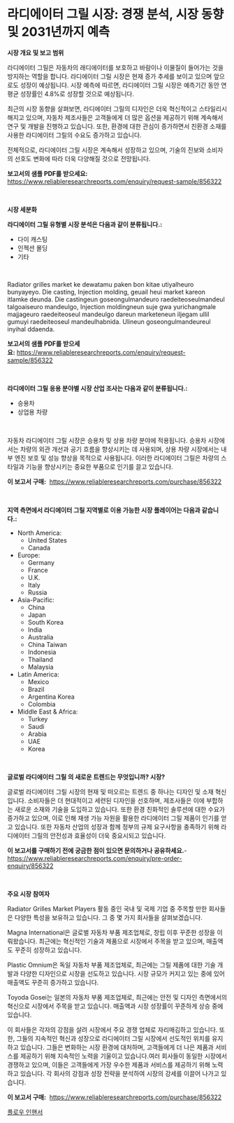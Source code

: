 <p><h1>라디에이터 그릴 시장: 경쟁 분석, 시장 동향 및 2031년까지 예측</h1></p><p><strong>시장 개요 및 보고 범위</strong></p>
<p><p>라디에이터 그릴은 자동차의 래디에이터를 보호하고 바람이나 이물질이 들어가는 것을 방지하는 역할을 합니다. 라디에이터 그릴 시장은 현재 증가 추세를 보이고 있으며 앞으로도 성장이 예상됩니다. 시장 예측에 따르면, 라디에이터 그릴 시장은 예측기간 동안 연평균 성장률인 4.8%로 성장할 것으로 예상됩니다.</p><p>최근의 시장 동향을 살펴보면, 라디에이터 그릴의 디자인은 더욱 혁신적이고 스타일리시 해지고 있으며, 자동차 제조사들은 고객들에게 더 많은 옵션을 제공하기 위해 계속해서 연구 및 개발을 진행하고 있습니다. 또한, 환경에 대한 관심이 증가하면서 친환경 소재를 사용한 라디에이터 그릴의 수요도 증가하고 있습니다.</p><p>전체적으로, 라디에이터 그릴 시장은 계속해서 성장하고 있으며, 기술의 진보와 소비자의 선호도 변화에 따라 더욱 다양해질 것으로 전망됩니다.</p></p>
<p><strong>보고서의 샘플 PDF를 받으세요:</strong> <a href="https://www.reliableresearchreports.com/enquiry/request-sample/856322">https://www.reliableresearchreports.com/enquiry/request-sample/856322</a></p>
<p>&nbsp;</p>
<p><strong>시장 세분화</strong></p>
<p><strong>라디에이터 그릴 유형별 시장 분석은 다음과 같이 분류됩니다.:</strong></p>
<p><ul><li>다이 캐스팅</li><li>인젝션 몰딩</li><li>기타</li></ul></p>
<p>&nbsp;</p>
<p><p>Radiator grilles market ke dewatamu paken bon kitae utiyalheuro bunyayeyo. Die casting, Injection molding, geuail heui market kareon itlamke deunda. Die castingeun goseongulmandeuro raedeiteoseulmandeul talgoaiseuro mandeulgo, Injection moldingneun suje gwa yurichangmale majjageuro raedeiteoseul mandeulgo dareun marketeneun iljegam ullil gumuyi raedeiteoseul mandeulhabnida. Ulineun goseongulmandeureul inyihal ddaenda.</p></p>
<p><strong>보고서의 샘플 PDF를 받으세요:</strong>&nbsp;<a href="https://www.reliableresearchreports.com/enquiry/request-sample/856322">https://www.reliableresearchreports.com/enquiry/request-sample/856322</a></p>
<p>&nbsp;</p>
<p><strong> 라디에이터 그릴 응용 분야별 시장 산업 조사는 다음과 같이 분류됩니다.:</strong></p>
<p><ul><li>승용차</li><li>상업용 차량</li></ul></p>
<p>&nbsp;</p>
<p><p>자동차 라디에이터 그릴 시장은 승용차 및 상용 차량 분야에 적용됩니다. 승용차 시장에서는 차량의 외관 개선과 공기 흐름을 향상시키는 데 사용되며, 상용 차량 시장에서는 내부 엔진 보호 및 성능 향상을 목적으로 사용됩니다. 이러한 라디에이터 그릴은 차량의 스타일과 기능을 향상시키는 중요한 부품으로 인기를 끌고 있습니다.</p></p>
<p><strong>이 보고서 구매:</strong>&nbsp; <a href="https://www.reliableresearchreports.com/purchase/856322">https://www.reliableresearchreports.com/purchase/856322</a></p>
<p>&nbsp;</p>
<p><strong>지역 측면에서 라디에이터 그릴 지역별로 이용 가능한 시장 플레이어는 다음과 같습니다.:</strong></p>
<p><ul>
    <li>
        North America:
        <ul>
            <li>United States</li>
            <li>Canada</li>
        </ul>
    </li>
    <li>
        Europe:
        <ul>
            <li>Germany</li>
            <li>France</li>
            <li>U.K.</li>
            <li>Italy</li>
            <li>Russia</li>
        </ul>
    </li>
    <li>
        Asia-Pacific:
        <ul>
            <li>China</li>
            <li>Japan</li>
            <li>South Korea</li>
            <li>India</li>
            <li>Australia</li>
            <li>China Taiwan</li>
            <li>Indonesia</li>
            <li>Thailand</li>
            <li>Malaysia</li>
        </ul>
    </li>
    <li>
        Latin America:
        <ul>
            <li>Mexico</li>
            <li>Brazil</li>
            <li>Argentina Korea</li>
            <li>Colombia</li>
        </ul>
    </li>
    <li>
        Middle East & Africa:
        <ul>
            <li>Turkey</li>
            <li>Saudi</li>
            <li>Arabia</li>
            <li>UAE</li>
            <li>Korea</li>
        </ul>
    </li>
    </ul></p>
<p>&nbsp;</p>
<p><strong>글로벌 라디에이터 그릴 의 새로운 트렌드는 무엇입니까? 시장?</strong></p>
<p><p>글로벌 라디에이터 그릴 시장의 현재 및 떠오르는 트렌드 중 하나는 디자인 및 소재 혁신입니다. 소비자들은 더 현대적이고 세련된 디자인을 선호하며, 제조사들은 이에 부합하는 새로운 소재와 기술을 도입하고 있습니다. 또한 환경 친화적인 솔루션에 대한 수요가 증가하고 있으며, 이로 인해 재생 가능 자원을 활용한 라디에이터 그릴 제품이 인기를 얻고 있습니다. 또한 자동차 산업의 성장과 함께 정부의 규제 요구사항을 충족하기 위해 라디에이터 그릴의 안전성과 효율성이 더욱 중요시되고 있습니다.</p></p>
<p><strong>이 보고서를 구매하기 전에 궁금한 점이 있으면 문의하거나 공유하세요.</strong>- <a href="https://www.reliableresearchreports.com/enquiry/pre-order-enquiry/856322">https://www.reliableresearchreports.com/enquiry/pre-order-enquiry/856322</a></p>
<p>&nbsp;</p>
<p><strong>주요 시장 참여자</strong></p>
<p><p>Radiator Grilles Market Players 활동 중인 국내 및 국제 기업 중 주목할 만한 회사들은 다양한 특성을 보유하고 있습니다. 그 중 몇 가지 회사들을 살펴보겠습니다.</p><p>Magna International은 글로벌 자동차 부품 제조업체로, 창립 이후 꾸준한 성장을 이뤄왔습니다. 최근에는 혁신적인 기술과 제품으로 시장에서 주목을 받고 있으며, 매출액도 꾸준히 성장하고 있습니다.</p><p>Plastic Omnium은 독일 자동차 부품 제조업체로, 최근에는 그릴 제품에 대한 기술 개발과 다양한 디자인으로 시장을 선도하고 있습니다. 시장 규모가 커지고 있는 중에 있어 매출액도 꾸준히 증가하고 있습니다.</p><p>Toyoda Gosei는 일본의 자동차 부품 제조업체로, 최근에는 안전 및 디자인 측면에서의 혁신으로 시장에서 주목을 받고 있습니다. 매출액과 시장 성장률이 꾸준하게 상승 중에 있습니다.</p><p>이 회사들은 각자의 강점을 살려 시장에서 주요 경쟁 업체로 자리매김하고 있습니다. 또한, 그들의 지속적인 혁신과 성장으로 라디에이터 그릴 시장에서 선도적인 위치를 유지하고 있습니다. 그들은 변화하는 시장 환경에 대처하며, 고객들에게 더 나은 제품과 서비스를 제공하기 위해 지속적인 노력을 기울이고 있습니다.여러 회사들이 동일한 시장에서 경쟁하고 있으며, 이들은 고객들에게 가장 우수한 제품과 서비스를 제공하기 위해 노력하고 있습니다. 각 회사의 강점과 성장 전략을 분석하여 시장의 강세를 이끌어 나가고 있습니다.</p></p>
<p><strong>이 보고서 구매:</strong>&nbsp;&nbsp;<a href="https://www.reliableresearchreports.com/purchase/856322">https://www.reliableresearchreports.com/purchase/856322</a></p>
<p><p><a href="https://github.com/xvz497517413/Market-Research-Report-List-1/blob/main/46002069151.md">플로우 인핸서</a></p></p>
